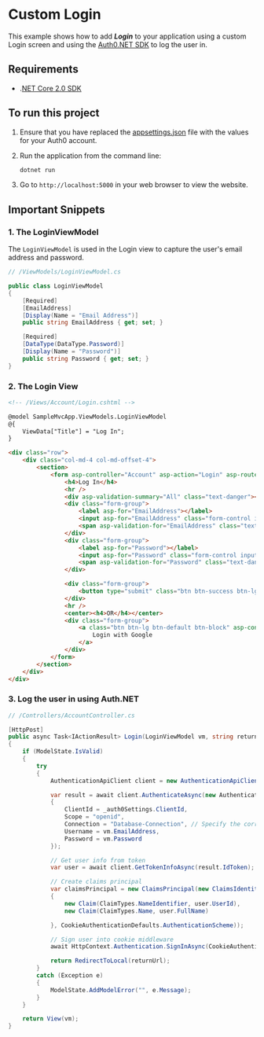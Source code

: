 # Custom Login

This example shows how to add ***Login*** to your application using a custom Login screen and using the [Auth0.NET SDK](https://github.com/auth0/auth0.net) to log the user in.

## Requirements

* .[NET Core 2.0 SDK](https://www.microsoft.com/net/download/core)

## To run this project

1. Ensure that you have replaced the [appsettings.json](SampleMvcApp/appsettings.json) file with the values for your Auth0 account.

2. Run the application from the command line:

    ```bash
    dotnet run
    ```

3. Go to `http://localhost:5000` in your web browser to view the website.

## Important Snippets

### 1. The LoginViewModel

The `LoginViewModel` is used in the Login view to capture the user's email address and password.

```csharp
// /ViewModels/LoginViewModel.cs

public class LoginViewModel
{
    [Required]
    [EmailAddress]
    [Display(Name = "Email Address")]
    public string EmailAddress { get; set; }

    [Required]
    [DataType(DataType.Password)]
    [Display(Name = "Password")]
    public string Password { get; set; }
}
```

### 2. The Login View

```html
<!-- /Views/Account/Login.cshtml -->

@model SampleMvcApp.ViewModels.LoginViewModel
@{
    ViewData["Title"] = "Log In";
}

<div class="row">
    <div class="col-md-4 col-md-offset-4">
        <section>
            <form asp-controller="Account" asp-action="Login" asp-route-returnurl="@ViewData["ReturnUrl"]" method="post">
                <h4>Log In</h4>
                <hr />
                <div asp-validation-summary="All" class="text-danger"></div>
                <div class="form-group">
                    <label asp-for="EmailAddress"></label>
                    <input asp-for="EmailAddress" class="form-control input-lg" />
                    <span asp-validation-for="EmailAddress" class="text-danger"></span>
                </div>
                <div class="form-group">
                    <label asp-for="Password"></label>
                    <input asp-for="Password" class="form-control input-lg" />
                    <span asp-validation-for="Password" class="text-danger"></span>
                </div>

                <div class="form-group">
                    <button type="submit" class="btn btn-success btn-lg btn-block">Log in</button>
                </div>
                <hr />
                <center><h4>OR</h4></center>
                <div class="form-group">
                    <a class="btn btn-lg btn-default btn-block" asp-controller="Account" asp-action="LoginExternal" asp-route-connection="google-oauth2" asp-route-returnurl="@ViewData["ReturnUrl"]">
                        Login with Google
                    </a>
                </div>
            </form>
        </section>
    </div>
</div>
```

### 3. Log the user in using Auth.NET

```csharp
// /Controllers/AccountController.cs

[HttpPost]
public async Task<IActionResult> Login(LoginViewModel vm, string returnUrl = null)
{
    if (ModelState.IsValid)
    {
        try
        {
            AuthenticationApiClient client = new AuthenticationApiClient(new Uri($"https://{_auth0Settings.Domain}/"));

            var result = await client.AuthenticateAsync(new AuthenticationRequest
            {
                ClientId = _auth0Settings.ClientId,
                Scope = "openid",
                Connection = "Database-Connection", // Specify the correct name of your DB connection
                Username = vm.EmailAddress,
                Password = vm.Password
            });

            // Get user info from token
            var user = await client.GetTokenInfoAsync(result.IdToken);

            // Create claims principal
            var claimsPrincipal = new ClaimsPrincipal(new ClaimsIdentity(new[]
            {
                new Claim(ClaimTypes.NameIdentifier, user.UserId), 
                new Claim(ClaimTypes.Name, user.FullName)

            }, CookieAuthenticationDefaults.AuthenticationScheme));

            // Sign user into cookie middleware
            await HttpContext.Authentication.SignInAsync(CookieAuthenticationDefaults.AuthenticationScheme, claimsPrincipal);

            return RedirectToLocal(returnUrl);
        }
        catch (Exception e)
        {
            ModelState.AddModelError("", e.Message);
        }
    }

    return View(vm);
}
```